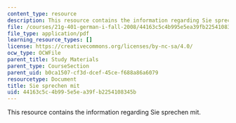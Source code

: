 ```yaml
---
content_type: resource
description: This resource contains the information regarding Sie sprechen mit.
file: /courses/21g-401-german-i-fall-2008/44163c5c4b995e5ea39fb2254108345b_MIT21G_401F08_dia_kap1.pdf
file_type: application/pdf
learning_resource_types: []
license: https://creativecommons.org/licenses/by-nc-sa/4.0/
ocw_type: OCWFile
parent_title: Study Materials
parent_type: CourseSection
parent_uid: b0ca1507-cf3d-dcef-45ce-f688a86a6079
resourcetype: Document
title: Sie sprechen mit
uid: 44163c5c-4b99-5e5e-a39f-b2254108345b
---
```

This resource contains the information regarding Sie sprechen mit.